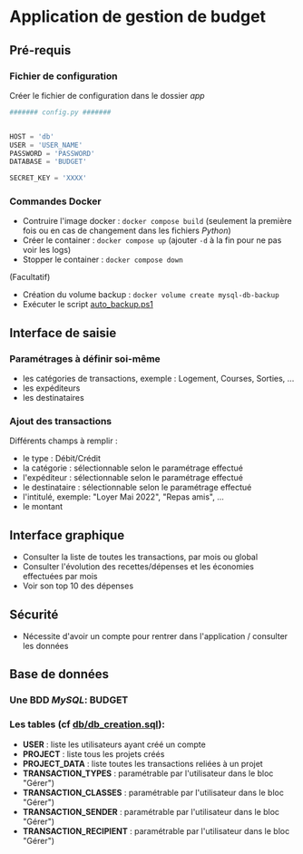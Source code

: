# Application de gestion de budget

## Pré-requis 
### Fichier de configuration

Créer le fichier de configuration dans le dossier *app*
``` config.py
####### config.py #######


HOST = 'db'
USER = 'USER_NAME'
PASSWORD = 'PASSWORD'
DATABASE = 'BUDGET'

SECRET_KEY = 'XXXX'
```

### Commandes Docker 
- Contruire l'image docker : ```docker compose build``` (seulement la première fois ou en cas de changement dans les fichiers *Python*)
- Créer le container : ```docker compose up``` (ajouter ```-d``` à la fin pour ne pas voir les logs)
- Stopper le container : ```docker compose down```

(Facultatif)
- Création du volume backup : ```docker volume create mysql-db-backup```
- Exécuter le script [auto_backup.ps1](https://github.com/sandrow65/Budget/blob/main/auto_backup.ps1)

## Interface de saisie
### Paramétrages à définir soi-même 
- les catégories de transactions, exemple : Logement, Courses, Sorties, ...
- les expéditeurs
- les destinataires
### Ajout des transactions
Différents champs à remplir :
- le type : Débit/Crédit
- la catégorie : sélectionnable selon le paramétrage effectué
- l'expéditeur : sélectionnable selon le paramétrage effectué
- le destinataire : sélectionnable selon le paramétrage effectué
- l'intitulé, exemple: "Loyer Mai 2022", "Repas amis", ...
- le montant

## Interface graphique
- Consulter la liste de toutes les transactions, par mois ou global
- Consulter l'évolution des recettes/dépenses et les économies effectuées par mois
- Voir son top 10 des dépenses

## Sécurité
- Nécessite d'avoir un compte pour rentrer dans l'application / consulter les données

## Base de données 
### Une BDD *MySQL*: **BUDGET**
### Les tables (cf [db/db_creation.sql](https://github.com/sandrow65/Budget/blob/main/db/db_creation.sql)):

- **USER** : liste les utilisateurs ayant créé un compte
- **PROJECT** : liste tous les projets créés
- **PROJECT_DATA** : liste toutes les transactions reliées à un projet
- **TRANSACTION_TYPES** : paramétrable par l'utilisateur dans le bloc "Gérer")
- **TRANSACTION_CLASSES** : paramétrable par l'utilisateur dans le bloc "Gérer")
- **TRANSACTION_SENDER** : paramétrable par l'utilisateur dans le bloc "Gérer")
- **TRANSACTION_RECIPIENT** : paramétrable par l'utilisateur dans le bloc "Gérer")

